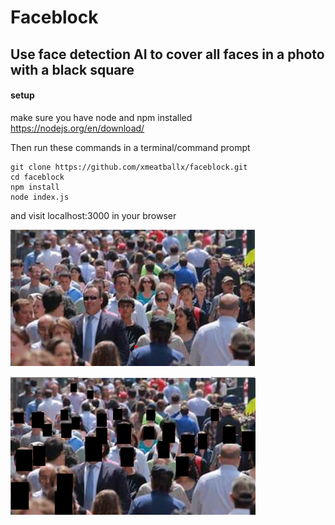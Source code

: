 # Faceblock
## Use face detection AI to cover all faces in a photo with a black square

#### setup
make sure you have node and npm installed
https://nodejs.org/en/download/

Then run these commands in a terminal/command prompt
```
git clone https://github.com/xmeatballx/faceblock.git
cd faceblock
npm install
node index.js
```
and visit localhost:3000 in your browser

![image raw](https://github.com/xmeatballx/faceblock/blob/master/images/imageraw.png)

![image blocked](https://github.com/xmeatballx/faceblock/blob/master/images/imageblocked.png)
